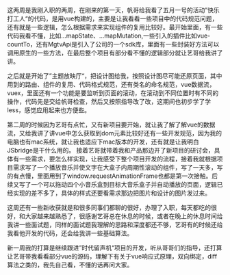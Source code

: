 ​			这两周是我刚入职的两周，在刚来的第一天，帆哥给我看了五月一号的活动”快乐打工人“的代码，是用vue构建的，主要是让我看看一些项目中的代码规范问题，还有就是一些逻辑，怎么根据需求来实现组件的复用比较好。最开始里面，有一些代码我看不懂，比如...mapState、...mapMutation,一些引入的插件比如vue-countTo，还有MgtvApi是引入了公司的一个sdk库，里面有一些封装好方法可以调用原生的一些方法，在最后整个项目有部分看不懂的逻辑部分就让艺哥给我讲了讲。

​		之后就是开始了”主题放映厅“，把设计图给我，按照设计图尽可能还原页面，其中用到的路由、组件的复用、代码格式规范，还有类名的命名规范，vue数据流，vuex，里面还有一个功能是要监听到页面的滚动，在滚动到不同位置时有不同的操作，代码先是交给帆哥检查，然后又按照指导改了改，这期间也初步学了学less，感觉应用起来也方便些。

​		第二周的时候因为艺哥有点忙，又有新项目要开始，就让我了解了解vue的数据流，又给我讲了讲vue中怎么获取到dom元素比较好还有一些开发规范，因为我的电脑也有mac系统，就让我也适应下mac版本的开发，还有就是让我明白JSbridge是干什么用的。 接着艺哥就带着我和产品那边开了新项目的研讨会，具体有一些需求，要怎么样实现，让我感受下整个项目开发的流程，接着我就根据项目需求写了一个播放音乐并使文字在大盒子内周期性滚动的组件，写了一天多，写的有点慢，里面用到了window.requestAnimationFrame也都是第一次接触。后续又写了一个可以拖动四个小音乐盒到目标大音乐盒子并自动播放的页面，逻辑已经实现的差不多了，具体的样式还要看需求那边把图片和设计的图片发过来。

​		这周还有一些新收获就是和很多同事们都聊的很好，办理了入职，每天都吃的很好，和大家越来越熟悉了，很感谢艺哥总在休息的时候，或者在晚上的休息时间给我讲一些面试题，同样的面试题我理解的思路和深度都还不够，艺哥有的时候还给我看他开发的代码，还会给我讲一些基础算法。

​		新一周我的打算是继续跟进”时代留声机“项目的开发，听从哥哥们的指导，还打算让艺哥带我看看部分vue的源码，理解下有关于vue响应式原理，双向绑定，diff算法之类的，我先自己看，不懂的话再问大家。